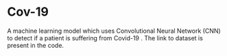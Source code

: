 # Cov-19
A machine learning model which uses Convolutional Neural Network (CNN) to detect if a patient is suffering from Covid-19 . The link to dataset is present in the code.
